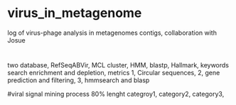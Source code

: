 # virus_in_metagenome
log of virus-phage analysis in metagenomes contigs, collaboration with Josue

# 
two database, RefSeqABVir, MCL cluster, HMM, blastp, Hallmark, keywords search
enrichment and depletion, metrics
1, Circular sequences, 2, gene prediction and filtering, 3, hmmsearch and blasp

#viral signal mining process
80% lenght
categroy1, category2, 
category3, 
